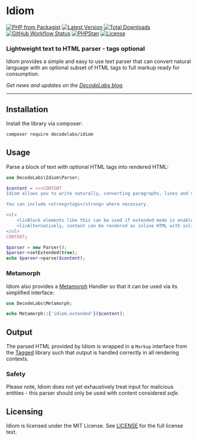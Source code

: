 # Idiom

[![PHP from Packagist](https://img.shields.io/packagist/php-v/decodelabs/idiom?style=flat)](https://packagist.org/packages/decodelabs/idiom)
[![Latest Version](https://img.shields.io/packagist/v/decodelabs/idiom.svg?style=flat)](https://packagist.org/packages/decodelabs/idiom)
[![Total Downloads](https://img.shields.io/packagist/dt/decodelabs/idiom.svg?style=flat)](https://packagist.org/packages/decodelabs/idiom)
[![GitHub Workflow Status](https://img.shields.io/github/actions/workflow/status/decodelabs/idiom/integrate.yml?branch=develop)](https://github.com/decodelabs/idiom/actions/workflows/integrate.yml)
[![PHPStan](https://img.shields.io/badge/PHPStan-enabled-44CC11.svg?longCache=true&style=flat)](https://github.com/phpstan/phpstan)
[![License](https://img.shields.io/packagist/l/decodelabs/idiom?style=flat)](https://packagist.org/packages/decodelabs/idiom)

### Lightweight text to HTML parser - tags optional

Idiom provides a simple and easy to use text parser that can convert natural language with an optional subset of HTML tags to full markup ready for consumption.

_Get news and updates on the [DecodeLabs blog](https://blog.decodelabs.com)._

---


## Installation

Install the library via composer:

```bash
composer require decodelabs/idiom
```

## Usage

Parse a block of text with optional HTML tags into rendered HTML:

```php
use DecodeLabs\Idiom\Parser;

$content = <<<CONTENT
Idiom allows you to write naturally, converting paragraphs, lines and spaces to the relevant HTML elements.

You can include <strong>tags</strong> where necessary.

<ul>
    <li>Block elements like this can be used if extended mode is enabled</li>
    <li>Alternatively, content can be rendered as inline HTML with inline mode</li>
</ul>
CONTENT;

$parser = new Parser();
$parser->setExtended(true);
echo $parser->parse($content);
```

### Metamorph

Idiom also provides a [Metamorph](https://github.com/decodelabs/metamorph/) Handler so that it can be used via its simplified interface:

```php
use DecodeLabs\Metamorph;

echo Metamorph::{'idiom.extended'}($content);
```

## Output

The parsed HTML provided by Idiom is wrapped in a <code>Markup</code> interface from the [Tagged](https://github.com/decodelabs/tagged/) library such that output is handled correctly in all rendering contexts.


### Safety

Please note, Idiom does not yet exhaustively treat input for malicious entities - this parser should only be used with content considered _safe_.


## Licensing
Idiom is licensed under the MIT License. See [LICENSE](./LICENSE) for the full license text.
